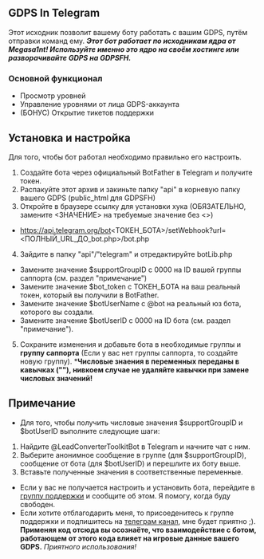 ## GDPS In Telegram
Этот исходник позволит вашему боту работать с вашим GDPS, путём отправки команд ему.
***Этот бот работает по исходникам ядра от Megasa1nt! Используйте именно это ядро на своём хостинге или разворачивайте GDPS на GDPSFH.***

### Основной функционал
* Просмотр уровней
* Управление уровнями от лица GDPS-аккаунта
* (БОНУС) Открытие тикетов поддержки

## Установка и настройка
Для того, чтобы бот работал необходимо правильно его настроить.
1. Создайте бота через официальный BotFather в Telegram и получите токен.
2. Распакуйте этот архив и закиньте папку "api" в корневую папку вашего GDPS (public_html для GDPSFH)
3. Откройте в браузере ссылку для установки хука (ОБЯЗАТЕЛЬНО, замените <ЗНАЧЕНИЕ> на требуемые значение без <>)
* https://api.telegram.org/bot<ТОКЕН_БОТА>/setWebhook?url=<ПОЛНЫЙ_URL_ДО_bot.php>/bot.php
4. Зайдите в папку "api"/"telegram" и отредактируйте botLib.php
* Замените значение $supportGroupID с 0000 на ID вашей группы саппорта (см. раздел "примечание")
* Замените значение $bot_token с ТОКЕН_БОТА на ваш реальный токен, который вы получили в BotFather.
* Замените значение $botUserName с @bot на реальный юз бота, которого вы создали.
* Замените значение $botUserID с 0000 на ID бота (см. раздел "примечание").
5. Сохраните изменения и добавьте бота в необходимые группы и __группу саппорта__ (Если у вас нет группы саппорта, то создайте новую группу).
***Числовые знаения в переменных переданы в кавычках (""), нивкоем случае не удаляйте кавычки при замене числовых значений!**

## Примечание
* Для того, чтобы получить числовые значения $supportGroupID и $botUserID выполните следующие шаги:
1. Найдите @LeadConverterToolkitBot в Telegram и начните чат с ним.
2. Выберите анонимное сообщение в группе (для $supportGroupID), сообщение от бота (для $botUserID) и перешлите их боту выше.
3. Вставьте полученные значения в соответственные переменные.
* Если у вас не получается настроить и установить бота, перейдите в [группу поддержки](https://t.me/RusDashChat) и сообщите об этом. Я помогу, когда буду свободен.
* Если хотите отблагодарить меня, то присоеденитесь к группе поддержки и подпишитесь на [телеграм канал](https://t.me/RusDash), мне будет приятно ;).
**Применяя код отсюда вы осознаёте, что взаимодействие с ботом, работающем от этого кода влияет на игровые данные вашего GDPS.**
*Приятного использования!*